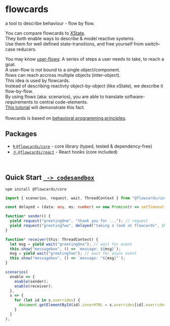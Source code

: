 # flowcards

a tool to describe behaviour - flow by flow.

You can compare flowcards to [XState](https://github.com/davidkpiano/xstate).<br/>
They both enable ways to describe & model reactive systems.<br/>
Use them for well defined state-transitions, and free yourself from switch-case reducers.<br/>

You may know [user-flows](https://miro.medium.com/max/1548/1*JGL_2ffE9foLaDbjp5g92g.png): A series of steps a user needs to take, to reach a goal.<br/>
A user-flow is not bound to a single object/component.<br/>
flows can reach accross multiple objects (inter-object).<br/> 
This idea is used by flowcards.<br/>
Instead of describing reactivty object-by-object (like xState), we describe it flow-by-flow.<br/>
By using flows (aka: scenarios), you are able to translate software-requirements to central code-elements.<br/>
[This tutorial](https://github.com) will demonstrate this fact.<br/>
<br/>
flowcards is based on [behavioral programming principles](http://www.wisdom.weizmann.ac.il/~bprogram/more.html).
<br/>

## Packages

- [🌀 `@flowcards/core`](https://github.com/ThomasDeutsch/flowcards/tree/master/packages/core) - core library (typed, tested & dependency-free)
- [⚛️ `@flowcards/react`](https://github.com/ThomasDeutsch/flowcards/tree/master/packages/react) - React hooks (core included)
<br/>

## Quick Start [` -> codesandbox`](https://codesandbox.io/s/hello-flowcards-dk9yl)

```
npm install @flowcards/core
```

```ts
import { scenarios, request, wait, ThreadContext } from "@flowcards/core";

const delayed = (data: any, ms: number) => new Promise(r => setTimeout(() => r(data), ms));

function* sender() {
  yield request("greetingOne", "thank you for ..."); // request
  yield request("greetingTwo", delayed("taking a look at flowcards", 2000)); // async request
}

function* receiver(this: ThreadContext) {
  let msg = yield wait("greetingOne"); // wait for event
  this.show("messagebox", () => `message: ${msg}`);
  msg = yield wait("greetingTwo"); // wait for async event
  this.show("messagebox", () => `message: "${msg}"`);
}

scenarios(
  enable => {
    enable(sender);
    enable(receiver);
  },
  s => {
    for (let id in s.overrides) {
      document.getElementById(id).innerHTML = s.overrides[id].overrides[0];
    }
  }
);
```



